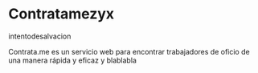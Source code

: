 # Contratamezyx
intentodesalvacion

Contrata.me es un servicio web para encontrar trabajadores de oficio de una manera rápida y eficaz y blablabla
